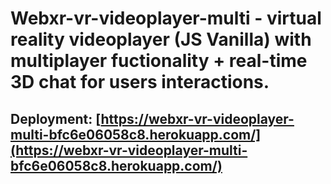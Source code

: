 # Webxr-vr-videoplayer-multi - virtual reality videoplayer (JS Vanilla) with multiplayer fuctionality + real-time 3D chat for users interactions.

## Deployment: [https://webxr-vr-videoplayer-multi-bfc6e06058c8.herokuapp.com/](https://webxr-vr-videoplayer-multi-bfc6e06058c8.herokuapp.com/)